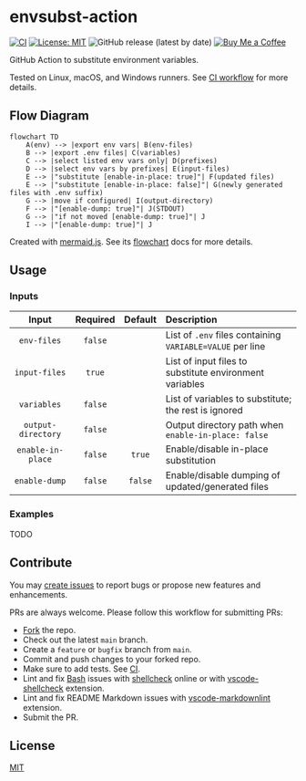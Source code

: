 # envsubst-action

[![CI](https://github.com/iamazeem/envsubst-action/actions/workflows/ci.yml/badge.svg?branch=main)](https://github.com/iamAzeem/envsubst-action/actions/workflows/ci.yml)
[![License: MIT](https://img.shields.io/badge/license-MIT-darkgreen.svg?style=flat-square)](https://github.com/iamAzeem/envsubst-action/blob/master/LICENSE)
![GitHub release (latest by date)](https://img.shields.io/github/v/release/iamAzeem/envsubst-action?style=flat-square)
[![Buy Me a Coffee](https://img.shields.io/badge/Support-Buy%20Me%20A%20Coffee-orange.svg?style=flat-square)](https://www.buymeacoffee.com/iamazeem)

GitHub Action to substitute environment variables.

Tested on Linux, macOS, and Windows runners.
See [CI workflow](.github/workflows/ci.yml) for more details.

## Flow Diagram

```mermaid
flowchart TD
    A(env) --> |export env vars| B(env-files)
    B --> |export .env files| C(variables)
    C --> |select listed env vars only| D(prefixes)
    D --> |select env vars by prefixes| E(input-files)
    E --> |"substitute [enable-in-place: true]"| F(updated files)
    E --> |"substitute [enable-in-place: false]"| G(newly generated files with .env suffix)
    G --> |move if configured| I(output-directory)
    F --> |"[enable-dump: true]"| J(STDOUT)
    G --> |"if not moved [enable-dump: true]"| J
    I --> |"[enable-dump: true]"| J
```

Created with [mermaid.js](https://mermaid.js.org/.). See its
[flowchart](https://mermaid.js.org/syntax/flowchart.html) docs for more details.

## Usage

### Inputs

|       Input        | Required | Default | Description                                               |
| :----------------: | :------: | :-----: | :-------------------------------------------------------- |
|    `env-files`     | `false`  |         | List of `.env` files containing `VARIABLE=VALUE` per line |
|   `input-files`    |  `true`  |         | List of input files to substitute environment variables   |
|    `variables`     | `false`  |         | List of variables to substitute; the rest is ignored      |
| `output-directory` | `false`  |         | Output directory path when `enable-in-place: false`       |
| `enable-in-place`  | `false`  | `true`  | Enable/disable in-place substitution                      |
|   `enable-dump`    | `false`  | `false` | Enable/disable dumping of updated/generated files         |

### Examples

TODO

## Contribute

You may [create
issues](https://github.com/iamazeem/envsubst-action/issues/new/choose) to report
bugs or propose new features and enhancements.

PRs are always welcome. Please follow this workflow for submitting PRs:

- [Fork](https://github.com/iamazeem/envsubst-action/fork) the repo.
- Check out the latest `main` branch.
- Create a `feature` or `bugfix` branch from `main`.
- Commit and push changes to your forked repo.
- Make sure to add tests. See [CI](./.github/workflows/ci.yml).
- Lint and fix
  [Bash](https://www.gnu.org/savannah-checkouts/gnu/bash/manual/bash.html)
  issues with [shellcheck](https://www.shellcheck.net/) online or with
  [vscode-shellcheck](https://github.com/vscode-shellcheck/vscode-shellcheck)
  extension.
- Lint and fix README Markdown issues with
  [vscode-markdownlint](https://github.com/DavidAnson/vscode-markdownlint)
  extension.
- Submit the PR.

## License

[MIT](LICENSE)
